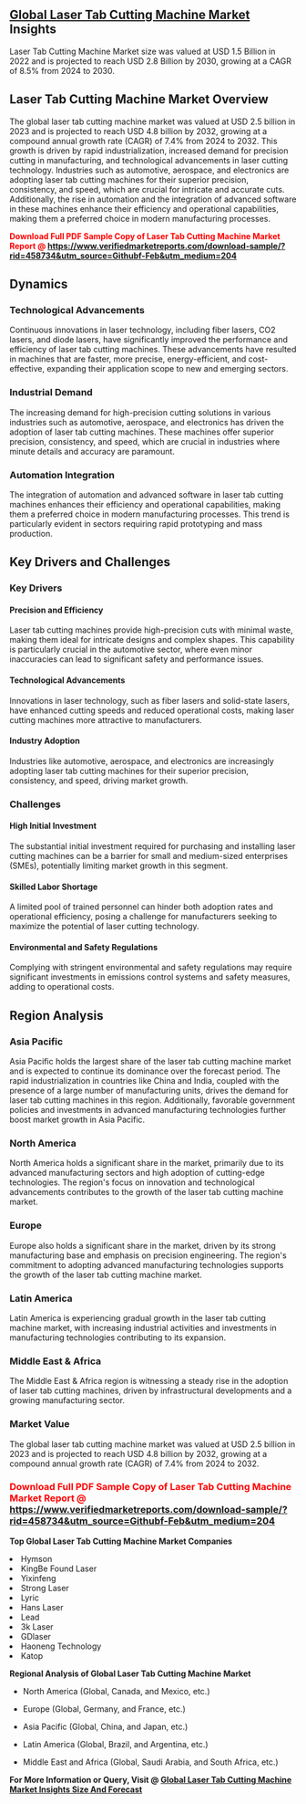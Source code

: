 <h2><a href="https://www.verifiedmarketreports.com/download-sample/?rid=458734&amp;utm_source=Githubf&amp;utm_medium=204" target="_blank">Global Laser Tab Cutting Machine Market</a> Insights</h2><p>Laser Tab Cutting Machine Market size was valued at USD 1.5 Billion in 2022 and is projected to reach USD 2.8 Billion by 2030, growing at a CAGR of 8.5% from 2024 to 2030.</p><p> <h2>Laser Tab Cutting Machine Market Overview</h2> <p>The global laser tab cutting machine market was valued at USD 2.5 billion in 2023 and is projected to reach USD 4.8 billion by 2032, growing at a compound annual growth rate (CAGR) of 7.4% from 2024 to 2032. This growth is driven by rapid industrialization, increased demand for precision cutting in manufacturing, and technological advancements in laser cutting technology. Industries such as automotive, aerospace, and electronics are adopting laser tab cutting machines for their superior precision, consistency, and speed, which are crucial for intricate and accurate cuts. Additionally, the rise in automation and the integration of advanced software in these machines enhance their efficiency and operational capabilities, making them a preferred choice in modern manufacturing processes. </p> <p><strong><p><span class=""><span style="color: #ff0000;"><strong>Download Full PDF Sample Copy of Laser Tab Cutting Machine Market Report</strong> @ </span><a href="https://www.verifiedmarketreports.com/download-sample/?rid=458734&amp;utm_source=Githubf-Feb&amp;utm_medium=204" target="_blank">https://www.verifiedmarketreports.com/download-sample/?rid=458734&amp;utm_source=Githubf-Feb&amp;utm_medium=204</a></span></p></strong></p> <h2>Dynamics</h2> <h3>Technological Advancements</h3> <p>Continuous innovations in laser technology, including fiber lasers, CO2 lasers, and diode lasers, have significantly improved the performance and efficiency of laser tab cutting machines. These advancements have resulted in machines that are faster, more precise, energy-efficient, and cost-effective, expanding their application scope to new and emerging sectors. </p> <h3>Industrial Demand</h3> <p>The increasing demand for high-precision cutting solutions in various industries such as automotive, aerospace, and electronics has driven the adoption of laser tab cutting machines. These machines offer superior precision, consistency, and speed, which are crucial in industries where minute details and accuracy are paramount. </p> <h3>Automation Integration</h3> <p>The integration of automation and advanced software in laser tab cutting machines enhances their efficiency and operational capabilities, making them a preferred choice in modern manufacturing processes. This trend is particularly evident in sectors requiring rapid prototyping and mass production. </p> <h2>Key Drivers and Challenges</h2> <h3>Key Drivers</h3> <h4>Precision and Efficiency</h4> <p>Laser tab cutting machines provide high-precision cuts with minimal waste, making them ideal for intricate designs and complex shapes. This capability is particularly crucial in the automotive sector, where even minor inaccuracies can lead to significant safety and performance issues. </p> <h4>Technological Advancements</h4> <p>Innovations in laser technology, such as fiber lasers and solid-state lasers, have enhanced cutting speeds and reduced operational costs, making laser cutting machines more attractive to manufacturers. </p> <h4>Industry Adoption</h4> <p>Industries like automotive, aerospace, and electronics are increasingly adopting laser tab cutting machines for their superior precision, consistency, and speed, driving market growth. </p> <h3>Challenges</h3> <h4>High Initial Investment</h4> <p>The substantial initial investment required for purchasing and installing laser cutting machines can be a barrier for small and medium-sized enterprises (SMEs), potentially limiting market growth in this segment. </p> <h4>Skilled Labor Shortage</h4> <p>A limited pool of trained personnel can hinder both adoption rates and operational efficiency, posing a challenge for manufacturers seeking to maximize the potential of laser cutting technology. </p> <h4>Environmental and Safety Regulations</h4> <p>Complying with stringent environmental and safety regulations may require significant investments in emissions control systems and safety measures, adding to operational costs. </p> <h2>Region Analysis</h2> <h3>Asia Pacific</h3> <p>Asia Pacific holds the largest share of the laser tab cutting machine market and is expected to continue its dominance over the forecast period. The rapid industrialization in countries like China and India, coupled with the presence of a large number of manufacturing units, drives the demand for laser tab cutting machines in this region. Additionally, favorable government policies and investments in advanced manufacturing technologies further boost market growth in Asia Pacific. </p> <h3>North America</h3> <p>North America holds a significant share in the market, primarily due to its advanced manufacturing sectors and high adoption of cutting-edge technologies. The region's focus on innovation and technological advancements contributes to the growth of the laser tab cutting machine market. </p> <h3>Europe</h3> <p>Europe also holds a significant share in the market, driven by its strong manufacturing base and emphasis on precision engineering. The region's commitment to adopting advanced manufacturing technologies supports the growth of the laser tab cutting machine market. </p> <h3>Latin America</h3> <p>Latin America is experiencing gradual growth in the laser tab cutting machine market, with increasing industrial activities and investments in manufacturing technologies contributing to its expansion. </p> <h3>Middle East & Africa</h3> <p>The Middle East & Africa region is witnessing a steady rise in the adoption of laser tab cutting machines, driven by infrastructural developments and a growing manufacturing sector. </p> <h3>Market Value</h3> <p>The global laser tab cutting machine market was valued at USD 2.5 billion in 2023 and is projected to reach USD 4.8 billion by 2032, growing at a compound annual growth rate (CAGR) of 7.4% from 2024 to 2032. </p> <h3><p><span class=""><span style="color: #ff0000;"><strong>Download Full PDF Sample Copy of Laser Tab Cutting Machine Market Report</strong> @ </span><a href="https://www.verifiedmarketreports.com/download-sample/?rid=458734&amp;utm_source=Githubf-Feb&amp;utm_medium=204" target="_blank">https://www.verifiedmarketreports.com/download-sample/?rid=458734&amp;utm_source=Githubf-Feb&amp;utm_medium=204</a></span></p></h3> </p><p><strong>Top Global Laser Tab Cutting Machine Market Companies</strong></p><div data-test-id=""><p><li>Hymson</li><li> KingBe Found Laser</li><li> Yixinfeng</li><li> Strong Laser</li><li> Lyric</li><li> Hans Laser</li><li> Lead</li><li> 3k Laser</li><li> GDlaser</li><li> Haoneng Technology</li><li> Katop</li></p><div><strong>Regional Analysis of&nbsp;Global Laser Tab Cutting Machine Market</strong></div><ul><li dir="ltr"><p dir="ltr">North America&nbsp;(Global, Canada, and Mexico, etc.)</p></li><li dir="ltr"><p dir="ltr">Europe (Global, Germany, and France, etc.)</p></li><li dir="ltr"><p dir="ltr">Asia Pacific&nbsp;(Global, China, and Japan, etc.)</p></li><li dir="ltr"><p dir="ltr">Latin America&nbsp;(Global, Brazil, and Argentina, etc.)</p></li><li dir="ltr">Middle East and Africa&nbsp;(Global, Saudi Arabia, and South Africa, etc.)</li></ul><p><strong>For More Information or Query, Visit @&nbsp;</strong><strong><a href="https://www.verifiedmarketreports.com/product/laser-tab-cutting-machine-market/?utm_source=Githubf&amp;utm_medium=204" target="_blank">Global Laser Tab Cutting Machine Market Insights Size And Forecast</a></strong></p></div>
